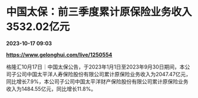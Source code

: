 # 中国太保：前三季度累计原保险业务收入3532.02亿元

**2023-10-17 09:03**

**https://www.gelonghui.com/live/1250554**

格隆汇10月17日｜中国太保公告，于2023年1月1日至2023年9月30日期间，本公司子公司中国太平洋人寿保险股份有限公司累计原保险业务收入为2047.47亿元，同比增长7.9%，本公司子公司中国太平洋财产保险股份有限公司累计原保险业务收入为1484.55亿元，同比增长11.8%。